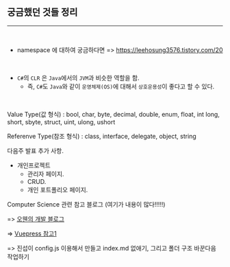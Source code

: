 ## 궁금했던 것들 정리 
----

<br />

- namespace 에 대하여 궁금하다면 => https://leehosung3576.tistory.com/20

<br />

- `C#`의 `CLR` 은 `Java`에서의 `JVM`과 비슷한 역할을 함.
    - 즉, `C#`도 `Java`와 같이 `운영체제(OS)`에 대해서 `상호운용성`이 좋다고 할 수 있다.

<br />


Value Type(값 형식) : bool, char, byte, decimal, double, enum, float, int long, short, sbyte, struct, uint, ulong, ushort

Referenve Type(참조 형식) : class, interface, delegate, object, string

다음주 발표 추가 사항.

- 개인프로젝트
  - 관리자 페이지.
  - CRUD.
  - 개인 포트폴리오 페이지.



Computer Science 관련 참고 블로그 (여기가 내용이 많다!!!!!)

=> [오웬의 개발 블로그](https://devowen.com/)



=> [Vuepress 참고1](https://joshua1988.github.io/vue-camp/vuepress/learning-note.html#%E1%84%89%E1%85%A1%E1%84%8B%E1%85%B5%E1%84%90%E1%85%B3-%E1%84%87%E1%85%A2%E1%84%91%E1%85%A9-%E1%84%92%E1%85%A1%E1%84%80%E1%85%B5-%E1%84%8C%E1%85%A5%E1%86%AF%E1%84%8E%E1%85%A1)

=> 진섭이 config.js 이용해서 만들고 index.md 없애기, 그리고 폴더 구조 바꾼다음 작업하기
